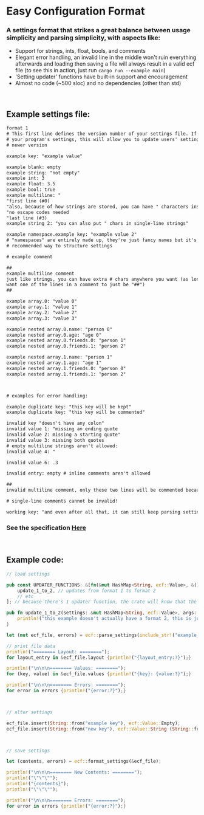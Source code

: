 # Easy Configuration Format

### A settings format that strikes a great balance between usage simplicity and parsing simplicity, with aspects like:
- Support for strings, ints, float, bools, and comments
- Elegant error handling, an invalid line in the middle won't ruin everything afterwards and loading then saving a file will always result in a valid ecf file (to see this in action, just run `cargo run --example main`)
- 'Setting updater' functions have built-in support and encouragement
- Almost no code (~500 sloc) and no dependencies (other than std)

<br>

## Example settings file:

```txt
format 1
# This first line defines the version number of your settings file. If you want to update
# your program's settings, this will allow you to update users' settings file to your
# newer version

example key: "example value"

example blank: empty
example string: "not empty"
example int: 3
example float: 3.5
example bool: true
example multiline: "
"first line (#0)
"also, because of how strings are stored, you can have " characters inside a string with
"no escape codes needed
"last line (#3)
example string 2: "you can also put " chars in single-line strings"

example namespace.example key: "example value 2"
# "namespaces" are entirely made up, they're just fancy names but it's still the
# recommended way to structure settings

# example comment

##
example multiline comment
just like strings, you can have extra # chars anywhere you want (as long as you don't 
want one of the lines in a comment to just be "##")
##

example array.0: "value 0"
example array.1: "value 1"
example array.2: "value 2"
example array.3: "value 3"

example nested array.0.name: "person 0"
example nested array.0.age: "age 0"
example nested array.0.friends.0: "person 1"
example nested array.0.friends.1: "person 2"

example nested array.1.name: "person 1"
example nested array.1.age: "age 1"
example nested array.1.friends.0: "person 0"
example nested array.1.friends.1: "person 2"



# examples for error handling:

example duplicate key: "this key will be kept"
example duplicate key: "this key will be commented"

invalid key "doesn't have any colon"
invalid value 1: "missing an ending quote
invalid value 2: missing a starting quote"
invalid value 3: missing both quotes
# empty multiline strings aren't allowed:
invalid value 4: "

invalid value 6: .3

invalid entry: empty # inline comments aren't allowed

##
invalid multiline comment, only these two lines will be commented because of this

# single-line comments cannot be invalid!

working key: "and even after all that, it can still keep parsing settings!"

```

### See the specification [Here](specification.txt)

<br>

## Example code:

```rust
// load settings

pub const UPDATER_FUNCTIONS: &[fn(&mut HashMap<String, ecf::Value>, &())] = &[
	update_1_to_2, // updates from format 1 to format 2
	// etc
]; // because there's 1 updater function, the crate will know that the current format version is 2

pub fn update_1_to_2(settings: &mut HashMap<String, ecf::Value>, args: &()) {
	println!("this example doesn't actually have a format 2, this is just to show how updates would be done");
}

let (mut ecf_file, errors) = ecf::parse_settings(include_str!("example_settings.txt"), UPDATER_FUNCTIONS, &());

// print file data
println!("======== Layout: ========");
for layout_entry in &ecf_file.layout {println!("{layout_entry:?}");}

println!("\n\n\n======== Values: ========");
for (key, value) in &ecf_file.values {println!("{key}: {value:?}");}

println!("\n\n\n======== Errors: ========");
for error in errors {println!("{error:?}");}



// alter settings

ecf_file.insert(String::from("example key"), ecf::Value::Empty);
ecf_file.insert(String::from("new key"), ecf::Value::String (String::from("new value")));



// save settings

let (contents, errors) = ecf::format_settings(&ecf_file);

println!("\n\n\n======== New Contents: ========");
println!("\"\"\"");
println!("{contents}");
println!("\"\"\"");

println!("\n\n\n======== Errors: ========");
for error in errors {println!("{error:?}");}
```
